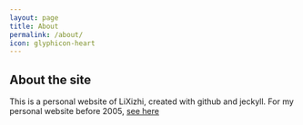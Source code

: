 ```yaml
---
layout: page
title: About
permalink: /about/
icon: glyphicon-heart
---
```


## About the site

This is a personal website of LiXizhi, created with github and jeckyll. 
For my personal website before 2005, [see here](_OldSite2005/index.htm)

